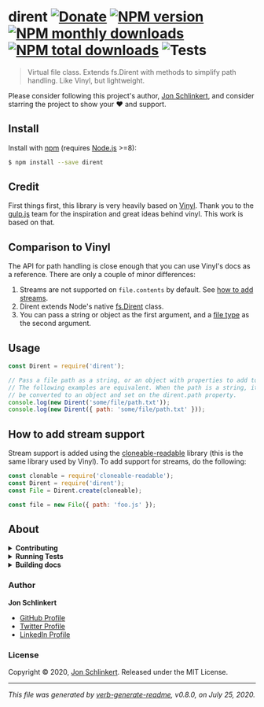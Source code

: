 # dirent [![Donate](https://img.shields.io/badge/Donate-PayPal-green.svg)](https://www.paypal.com/cgi-bin/webscr?cmd=_s-xclick&hosted_button_id=W8YFZ425KND68) [![NPM version](https://img.shields.io/npm/v/dirent.svg?style=flat)](https://www.npmjs.com/package/dirent) [![NPM monthly downloads](https://img.shields.io/npm/dm/dirent.svg?style=flat)](https://npmjs.org/package/dirent) [![NPM total downloads](https://img.shields.io/npm/dt/dirent.svg?style=flat)](https://npmjs.org/package/dirent) ![Tests](https://github.com/folder/dirent/workflows/tests/badge.svg)

> Virtual file class. Extends fs.Dirent with methods to simplify path handling. Like Vinyl, but lightweight.

Please consider following this project's author, [Jon Schlinkert](https://github.com/jonschlinkert), and consider starring the project to show your :heart: and support.

## Install

Install with [npm](https://www.npmjs.com/) (requires [Node.js](https://nodejs.org/en/) >=8):

```sh
$ npm install --save dirent
```

## Credit

First things first, this library is very heavily based on [Vinyl](https://github.com/gulpjs/vinyl). Thank you to the [gulp.js](https://github.com/gulpjs) team for the inspiration and great ideas behind vinyl. This work is based on that.

## Comparison to Vinyl

The API for path handling is close enough that you can use Vinyl's docs as a reference. There are only a couple of minor differences:

1. Streams are not supported on `file.contents` by default. See [how to add streams](#how-to-add-stream-support).
2. Dirent extends Node's native [fs.Dirent](https://nodejs.org/api/fs.html#fs_class_fs_dirent) class.
3. You can pass a string or object as the first argument, and a [file type](https://nodejs.org/api/fs.html#fs_file_type_constants) as the second argument.

## Usage

```js
const Dirent = require('dirent');

// Pass a file path as a string, or an object with properties to add to the dirent
// The following examples are equivalent. When the path is a string, it will
// be converted to an object and set on the dirent.path property.
console.log(new Dirent('some/file/path.txt'));
console.log(new Dirent({ path: 'some/file/path.txt' }));
```

## How to add stream support

Stream support is added using the [cloneable-readable](https://github.com/mcollina/cloneable-readable) library (this is the same library used by Vinyl). To add support for streams, do the following:

```js
const clonable = require('cloneable-readable');
const Dirent = require('dirent');
const File = Dirent.create(cloneable);

const file = new File({ path: 'foo.js' });
```

## About

<details>
<summary><strong>Contributing</strong></summary>

Pull requests and stars are always welcome. For bugs and feature requests, [please create an issue](../../issues/new).

Please read the [contributing guide](.github/contributing.md) for advice on opening issues, pull requests, and coding standards.

</details>

<details>
<summary><strong>Running Tests</strong></summary>

Running and reviewing unit tests is a great way to get familiarized with a library and its API. You can install dependencies and run tests with the following command:

```sh
$ npm install && npm test
```

</details>

<details>
<summary><strong>Building docs</strong></summary>

_(This project's readme.md is generated by [verb](https://github.com/verbose/verb-generate-readme), please don't edit the readme directly. Any changes to the readme must be made in the [.verb.md](.verb.md) readme template.)_

To generate the readme, run the following command:

```sh
$ npm install -g verbose/verb#dev verb-generate-readme && verb
```

</details>

### Author

**Jon Schlinkert**

* [GitHub Profile](https://github.com/jonschlinkert)
* [Twitter Profile](https://twitter.com/jonschlinkert)
* [LinkedIn Profile](https://linkedin.com/in/jonschlinkert)

### License

Copyright © 2020, [Jon Schlinkert](https://github.com/jonschlinkert).
Released under the MIT License.

***

_This file was generated by [verb-generate-readme](https://github.com/verbose/verb-generate-readme), v0.8.0, on July 25, 2020._
